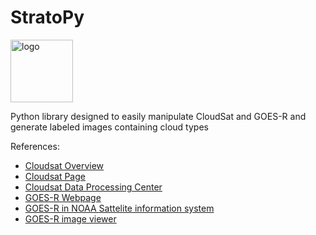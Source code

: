 # StratoPy
<img src="https://github.com/paula-rj/StratoPy/blob/main/res/logo.jpg?raw=true" alt="logo" height="100"/>

Python library designed to easily manipulate CloudSat and GOES-R and generate labeled images containing cloud types

References:

- [Cloudsat Overview](https://cloudsat.atmos.colostate.edu/CloudSat_overview.pdf)
- [Cloudsat Page](https://cloudsat.atmos.colostate.edu/)
- [Cloudsat Data Processing Center](http://www.cloudsat.cira.colostate.edu/)
- [GOES-R Webpage](https://www.goes-r.gov/)
- [GOES-R in NOAA Sattelite information system](https://www.noaasis.noaa.gov/GOES/goes_overview.html)
- [GOES-R image viewer](https://www.star.nesdis.noaa.gov/GOES/index.php)
